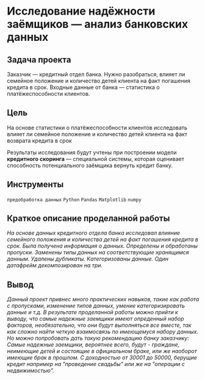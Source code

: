 # Исследование надёжности заёмщиков — анализ банковских данных
## Задача проекта <br>
Заказчик — кредитный отдел банка. Нужно разобраться, влияет ли семейное положение и количество детей клиента на факт погашения кредита в срок. Входные данные от банка — статистика о платёжеспособности клиентов.

## Цель
На основе статистики о платёжеспособности клиентов исследовать влияет ли семейное положение и количество детей клиента на факт возврата кредита в срок

Результаты исследования будут учтены при построении модели **кредитного скоринга** — специальной системы, которая оценивает способность потенциального заёмщика вернуть кредит банку.

## Инструменты
`предобработка данных`
`Python`
`Pandas`
`Matplotlib`
`numpy`

## Краткое описание проделанной работы
<i>На основе данных кредитного отдела банка исследовал влияние семейного положения и
количества детей на факт погашения кредита в срок. Была получена информация о
данных. Определены и обработаны пропуски. Заменены типы данных на соответствующие
хранящимся данным. Удалены дубликаты. Категоризованы данные. Один датафрейм декомпозирован на три. </i>

## Вывод
<i> Данный проект привнес много практических навыков, такие как работа с пропусками, изменение типов данных, умение категоризировать данные и т.д. В результате проделанной работы можно прийти к выводу, что самые надежные заемщики имеют опреденный набор факторов, необязательно, что они будут выполняться все вместе, так как сложно найти четкую взаимосвязь по имеющемуся набору данных. Но можно попробовать дать такую рекомендацию банку заказчику: Самые надежные заемщики, вероятнее всего, будут - граждане, неимеющие детей и состоящие в официальном браке, или же наоборот имеющие брак в прошлом. С доходностью от 30001 до 50000, берущие кредит например на "проведение свадьбы" или же на "операции с недвижимостью".
</i>


